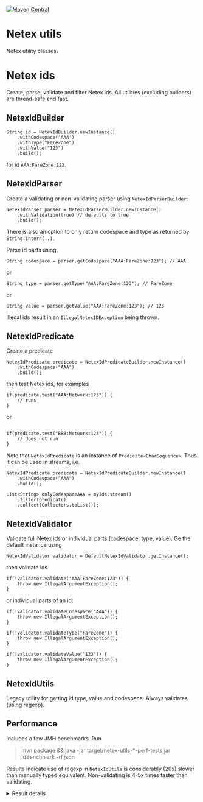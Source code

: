 [![Maven Central](https://img.shields.io/maven-central/v/no.entur.abt/netex-utils.svg)](https://mvnrepository.com/artifact/no.entur.abt/netex-utils)
# Netex utils

Netex utility classes.

# Netex ids

Create, parse, validate and filter Netex ids. All utilities (excluding builders) are thread-safe and fast.

## NetexIdBuilder

```
String id = NetexIdBuilder.newInstance()
    .withCodespace("AAA")
    .withType("FareZone")
    .withValue("123")
    .build();
```

for id `AAA:FareZone:123`.

## NetexIdParser

Create a validating or non-validating parser using `NetexIdParserBuilder`:

```
NetexIdParser parser = NetexIdParserBuilder.newInstance()
    .withValidation(true) // defaults to true
    .build();

```

There is also an option to only return codespace and type as returned by `String.intern(..)`.

Parse id parts using

```
String codespace = parser.getCodespace("AAA:FareZone:123"); // AAA
```

or

```
String type = parser.getType("AAA:FareZone:123"); // FareZone
```

or

```
String value = parser.getValue("AAA:FareZone:123"); // 123
```

Illegal ids result in an `IllegalNetexIDException` being thrown.

## NetexIdPredicate

Create a predicate

```
NetexIdPredicate predicate = NetexIdPredicateBuilder.newInstance()
    .withCodespace("AAA")
    .build();
```

then test Netex ids, for examples

```
if(predicate.test("AAA:Network:123")) {
    // runs
}
```

or

```

if(predicate.test("BBB:Network:123")) {
    // does not run
}
```

Note that `NetexIdPredicate` is an instance of `Predicate<CharSequence>`. Thus it can be used in streams, i.e.

```
NetexIdPredicate predicate = NetexIdPredicateBuilder.newInstance()
    .withCodespace("AAA")
    .build();

List<String> onlyCodespaceAAA = myIds.stream()
    .filter(predicate)
    .collect(Collectors.toList());
```

## NetexIdValidator

Validate full Netex ids or individual parts (codespace, type, value). Ge the default instance using

```
NetexIdValidator validator = DefaultNetexIdValidator.getInstance();
```

then validate ids

```
if(!validator.validate("AAA:FareZone:123")) {
    throw new IllegalArgumentException(); 
}
```

or individual parts of an id:

```
if(!validator.validateCodespace("AAA")) {
    throw new IllegalArgumentException(); 
}
```

```
if(!validator.validateType("FareZone")) {
    throw new IllegalArgumentException(); 
}
```

```
if(!validator.validateValue("123")) {
    throw new IllegalArgumentException(); 
}
```

## NetexIdUtils

Legacy utility for getting id type, value and codespace. Always validates (using regexp).

## Performance
Includes a few JMH benchmarks. Run

> mvn package && java -jar target/netex-utils-*-perf-tests.jar IdBenchmark -rf json

Results indicate use of regexp in `NetexIdUtils` is considerably (20x) slower than manually typed equivalent. Non-validating is 4-5x times faster than validating.

<details>
  <summary>Result details</summary>

```
Benchmark                                Mode  Cnt    Score    Error   Units
IdBenchmark.codespaceClassic            thrpt    5    1,786 ±  0,300  ops/us
IdBenchmark.codespaceModernNonValidate  thrpt    5  248,182 ± 33,158  ops/us
IdBenchmark.codespaceModernValidate     thrpt    5   48,716 ±  4,590  ops/us
IdBenchmark.typeClassic                 thrpt    5    1,834 ±  0,227  ops/us
IdBenchmark.typeModernNonValidate       thrpt    5  192,897 ± 14,495  ops/us
IdBenchmark.typeModernValidate          thrpt    5   42,474 ±  2,951  ops/us
IdBenchmark.validateClassic             thrpt    5    2,273 ±  0,197  ops/us
IdBenchmark.validateModern              thrpt    5  101,749 ± 13,740  ops/us
IdBenchmark.valueClassic                thrpt    5    1,796 ±  0,222  ops/us
IdBenchmark.valueModernNonValidate      thrpt    5  230,751 ±  7,537  ops/us
IdBenchmark.valueModernValidate         thrpt    5   41,830 ±  3,041  ops/us
```
</details>